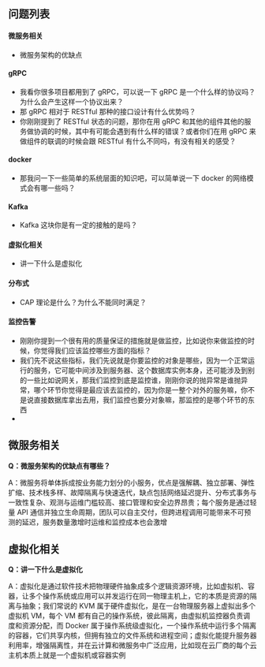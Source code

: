 ## 问题列表
#### 微服务相关
* 微服务架构的优缺点

#### gRPC
* 我看你很多项目都用到了 gRPC，可以说一下 gRPC 是一个什么样的协议吗？为什么会产生这样一个协议出来？
* 那 gRPC 相对于 RESTful 那种的接口设计有什么优势吗？
* 你刚刚提到了 RESTful 状态的问题，那你在用 gRPC 和其他的组件其他的服务做协调的时候，其中有可能会遇到有什么样的错误？或者你们在用 gRPC 来做组件的联调的时候会跟 RESTful 有什么不同吗，有没有相关的感受？

#### docker
* 那我问一下一些简单的系统层面的知识吧，可以简单说一下 docker 的网络模式会有哪一些吗？

#### Kafka
* Kafka 这块你是有一定的接触的是吗？

#### 虚拟化相关
* 讲一下什么是虚拟化

#### 分布式
* CAP 理论是什么？为什么不能同时满足？

#### 监控告警
* 刚刚你提到一个很有用的质量保证的措施就是做监控，比如说你来做监控的时候，你觉得我们应该监控哪些方面的指标？
* 我们先不说这些指标，我们先说就是你要监控的对象是哪些，因为一个正常运行的服务，它可能中间涉及到服务器、这个数据库实例本身，还可能涉及到别的一些比如说网关，那我们监控到底是监控谁，刚刚你说的抛异常是谁抛异常，哪个环节你觉得是最应该去监控的，因为你是一整个对外的服务嘛，你不是说直接数据库拿出去用，我们监控也要分对象嘛，那监控的是哪个环节的东西
* 

## 微服务相关
**Q：微服务架构的优缺点有哪些？**

A：微服务将单体拆成按业务能力划分的小服务，优点是强解耦、独立部署、弹性扩缩、技术栈多样、故障隔离与快速迭代，缺点包括网络延迟提升、分布式事务与一致性复杂、观测与运维门槛较高、接口管理和安全边界昂贵；每个服务是通过轻量 API 通信并独立生命周期，团队可以自主交付，但跨进程调用可能带来不可预测的延迟，服务数量激增时运维和监控成本也会激增

## 虚拟化相关
**Q：讲一下什么是虚拟化**

A：虚拟化是通过软件技术把物理硬件抽象成多个逻辑资源环境，比如虚拟机、容器，让多个操作系统或应用可以并发运行在同一物理主机上，它的本质是资源的隔离与抽象；我们常说的 KVM 属于硬件虚拟化，是在一台物理服务器上虚拟出多个虚拟机 VM，每个 VM 都有自己的操作系统，彼此隔离，由虚拟机监控器负责调度和资源分配，而 Docker 属于操作系统级虚拟化，一个操作系统中运行多个隔离的容器，它们共享内核，但拥有独立的文件系统和进程空间；虚拟化能提升服务器利用率，增强隔离性，并在云计算和微服务中广泛应用，比如现在云厂商的每个云主机本质上就是一个虚拟机或容器实例